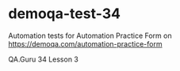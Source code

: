 # demoqa-test-34
Automation tests for Automation Practice Form on https://demoqa.com/automation-practice-form

QA.Guru 34 Lesson 3
